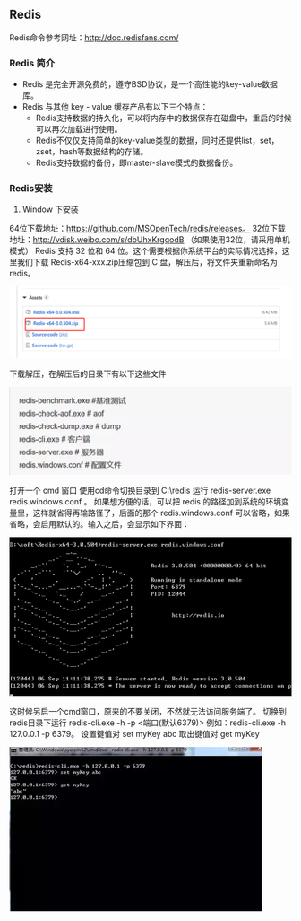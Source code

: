 

## Redis

Redis命令参考网址：http://doc.redisfans.com/

### Redis 简介

- Redis 是完全开源免费的，遵守BSD协议，是一个高性能的key-value数据库。
- Redis 与其他 key - value 缓存产品有以下三个特点：
    - Redis支持数据的持久化，可以将内存中的数据保存在磁盘中，重启的时候可以再次加载进行使用。
    - Redis不仅仅支持简单的key-value类型的数据，同时还提供list，set，zset，hash等数据结构的存储。
    - Redis支持数据的备份，即master-slave模式的数据备份。

### Redis安装

1. Window 下安装

64位下载地址：https://github.com/MSOpenTech/redis/releases。
32位下载地址：http://vdisk.weibo.com/s/dbUhxKrgqodB
（如果使用32位，请采用单机模式）
Redis 支持 32 位和 64 位。这个需要根据你系统平台的实际情况选择，这里我们下载 Redis-x64-xxx.zip压缩包到 C 盘，解压后，将文件夹重新命名为 redis。

![rediswin](./images/redis_win.png)

下载解压，在解压后的目录下有以下这些文件

![reids解压](./images/redis_rar.png)

打开一个 cmd 窗口 使用cd命令切换目录到 C:\redis 运行 redis-server.exe redis.windows.conf 。
如果想方便的话，可以把 redis 的路径加到系统的环境变量里，这样就省得再输路径了，后面的那个 redis.windows.conf 可以省略，如果省略，会启用默认的。输入之后，会显示如下界面：

![redis启动](./images/redis_start.png)

这时候另启一个cmd窗口，原来的不要关闭，不然就无法访问服务端了。
切换到redis目录下运行 redis-cli.exe -h <ip> -p <端口(默认6379)>
例如：redis-cli.exe -h 127.0.0.1 -p 6379。
设置键值对 set myKey abc
取出键值对 get myKey

![redis使用](./images/redis_use.png)